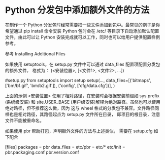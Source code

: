 # Python 分发包中添加额外文件的方法

在制作一个 Python 分发包时经常需要把一些文件添加到包中。最常见的例子是你希望通过 
pip install 命令安装 Python 包时会在 
/etc/ 等目录下自动添加默认配置文件，由此可以让 Python 安装完成就可以工作，同时也可以给用户提供配置样例参考。

参考 Installing Additional Files

如果使用 setuptools，在 setup.py 文件中可以通过 data_files 配置项配置分发包的额外文件， 格式为： (<安装位置>, [<文件1>, <文件2>, ...])

\#setup.py
from setuptools import setup
setup(...,
  data_files=[('bitmaps', ['bm/b1.gif', 'bm/b2.gif']),
     ('config', ['cfg/data.cfg'])],
 )

上面的示例 <安装位置> 使用了相对路径，在安装时会根据安装前缀如 sys.prefix (系统级安装) 和 site.USER_BASE (用户级安装)解释为绝对路径。虽然也可以使用绝对路径，但不推荐这么做，因为 这与 wheel 格式的分发包不兼容。文件路径同样也是相对路径，其路径起点为 setup.py 文件所在目录， 即项目的根目录，注意文件不能被重命名。

如果使用 pbr 帮助打包，声明额外文件的方法与上述类似， 需要在 setup.cfg 如下配合

	
[files]
packages =
 pbr
data_files =
 etc/pbr = etc/*
 etc/init =
  pbr.packaging.conf
  pbr.version.conf


